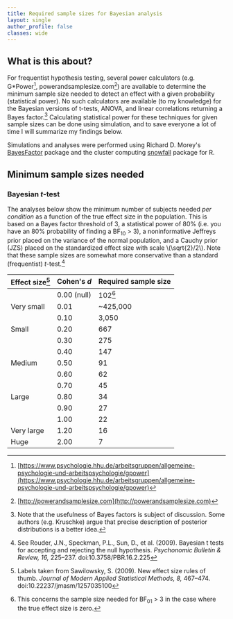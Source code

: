 ```yaml
---
title: Required sample sizes for Bayesian analysis
layout: single
author_profile: false
classes: wide
---
```


## What is this about?
For frequentist hypothesis testing, several power calculators (e.g. G\*Power[^1], powerandsamplesize.com[^2]) are available to determine the minimum sample size needed to detect an effect with a given probability (statistical power). No such calculators are available (to my knowledge) for the Bayesian versions of t-tests, ANOVA, and linear correlations returning a Bayes factor.[^3] Calculating statistical power for these techniques for given sample sizes can be done using simulation, and to save everyone a lot of time I will summarize my findings below.

Simulations and analyses were performed using Richard D. Morey's [BayesFactor](https://richarddmorey.github.io/BayesFactor/) package and the cluster computing [snowfall](https://cran.r-project.org/web/packages/snowfall/index.html) package for R.


## Minimum sample sizes needed

### Bayesian *t*-test
The analyses below show the minimum number of subjects needed *per condition* as a function of the true effect size in the population. This is based on a Bayes factor threshold of 3, a statistical power of 80% (i.e. you have an 80% probability of finding a BF<sub>10</sub> > 3), a noninformative Jeffreys prior placed on the variance of the normal population, and a Cauchy prior (JZS) placed on the standardized effect size with scale \\(\sqrt{2}/2\\). Note that these sample sizes are somewhat more conservative than a standard (frequentist) *t*-test.[^5] 

| Effect size[^4] | Cohen's *d* | Required sample size |
| --------------- | ----------- | -------------------- |
|                 | 0.00 (null) | 102[^6]              |
| Very small      | 0.01        | ~425,000             |
|                 | 0.10        | 3,050                |
| Small           | 0.20        | 667                  |
|                 | 0.30        | 275                  |
|                 | 0.40        | 147                  |
| Medium          | 0.50        | 91                   |
|                 | 0.60        | 62                   |
|                 | 0.70        | 45                   |
| Large           | 0.80        | 34                   |
|                 | 0.90        | 27                   |
|                 | 1.00        | 22                   |
| Very large      | 1.20        | 16                   |
| Huge            | 2.00        | 7                    |



[^1]: [https://www.psychologie.hhu.de/arbeitsgruppen/allgemeine-psychologie-und-arbeitspsychologie/gpower](https://www.psychologie.hhu.de/arbeitsgruppen/allgemeine-psychologie-und-arbeitspsychologie/gpower)
[^2]: [http://powerandsamplesize.com](http://powerandsamplesize.com)
[^3]: Note that the usefulness of Bayes factors is subject of discussion. Some authors (e.g. Kruschke) argue that precise description of posterior distributions is a better idea.
[^4]: Labels taken from Sawilowsky, S. (2009). New effect size rules of thumb. *Journal of Modern Applied Statistical Methods, 8,* 467–474. doi:10.22237/jmasm/1257035100
[^5]: See Rouder, J.N., Speckman, P.L., Sun, D., et al. (2009). Bayesian t tests for accepting and rejecting the null hypothesis. *Psychonomic Bulletin & Review, 16,* 225–237. doi:10.3758/PBR.16.2.225
[^6]: This concerns the sample size needed for BF<sub>01</sub> > 3 in the case where the true effect size is zero.

